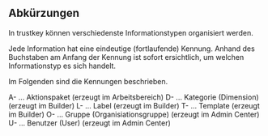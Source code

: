 ## Abkürzungen
In trustkey können verschiedenste Informationstypen organisiert werden.

Jede Information hat eine eindeutige (fortlaufende) Kennung. Anhand des Buchstaben am Anfang der Kennung ist sofort ersichtlich, um welchen Informationstyp es sich handelt.

Im Folgenden sind die Kennungen beschrieben.

A- ... Aktionspaket (erzeugt im Arbeitsbereich)
D- ... Kategorie (Dimension) (erzeugt im Builder)
L- ... Label (erzeugt im Builder)
T- ... Template (erzeugt im Builder)
O- ... Gruppe (Organisiationsgruppe) (erzeugt im Admin Center)
U- ... Benutzer (User) (erzeugt im Admin Center)

